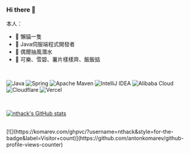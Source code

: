 ### Hi there 👋
本人：
- 🔭 懶貓一隻
- 🌱 Java伺服端程式開發者
- 👯 偶爾抽風潛水
- 🤔 可樂、雪碧、薯片樣樣齊、飯飯掂

<br>

![Java](https://img.shields.io/badge/java-%23ED8B00.svg?style=for-the-badge&logo=java&logoColor=white) ![Spring](https://img.shields.io/badge/spring-%236DB33F.svg?style=for-the-badge&logo=spring&logoColor=white) ![Apache Maven](https://img.shields.io/badge/Apache%20Maven-C71A36?style=for-the-badge&logo=Apache%20Maven&logoColor=white) ![IntelliJ IDEA](https://img.shields.io/badge/IntelliJIDEA-000000.svg?style=for-the-badge&logo=intellij-idea&logoColor=white) ![Alibaba Cloud](https://img.shields.io/badge/AlibabaCloud-%23FF6701.svg?style=for-the-badge&logo=alibabacloud&logoColor=white) ![Cloudflare](https://img.shields.io/badge/Cloudflare-F38020?style=for-the-badge&logo=Cloudflare&logoColor=white) 	![Vercel](https://img.shields.io/badge/Vultr-007BFC.svg?style=for-the-badge&logo=vultr)


<br>
<!-- User Stats -->

[![nthack's GitHub stats](https://github-readme-stats.vercel.app/api?username=nthack&show_icons=true&theme=tokyonight)](https://github.com/anuraghazra/github-readme-stats)


<br>
[![](https://komarev.com/ghpvc/?username=nthack&style=for-the-badge&label=Visitor+count)](https://github.com/antonkomarev/github-profile-views-counter)
